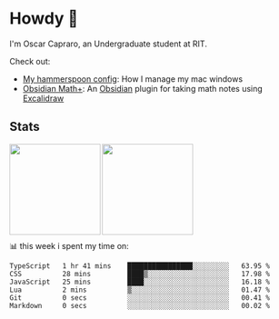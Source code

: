 # Howdy :wave:
I'm Oscar Capraro, an Undergraduate student at RIT.


Check out:
- [My hammerspoon config](https://github.com/ocapraro/.hammerspoon): How I manage my mac windows
- [Obsidian Math+](https://github.com/ocapraro/obsidian-math-plus): An [Obsidian](https://obsidian.md/) plugin for taking math notes using [Excalidraw](https://github.com/excalidraw/excalidraw)

## Stats

<div width="100%"><a href="https://github.com/anuraghazra/github-readme-stats">
<img align="left" height="160em" src="https://github-readme-stats.vercel.app/api?username=ocapraro&show_icons=true&theme=dark&count_private=true" />
<img align="left" height="160em" src="https://github-readme-stats.vercel.app/api/top-langs/?username=ocapraro&theme=dark&layout=compact&count_private=true" />
</a></div>

<br><br><br><br><br><br><br><br><br><br>
📊 this week i spent my time on:
<!--START_SECTION:waka-->

```text
TypeScript   1 hr 41 mins    ████████████████░░░░░░░░░   63.95 %
CSS          28 mins         ████▒░░░░░░░░░░░░░░░░░░░░   17.98 %
JavaScript   25 mins         ████░░░░░░░░░░░░░░░░░░░░░   16.18 %
Lua          2 mins          ▒░░░░░░░░░░░░░░░░░░░░░░░░   01.47 %
Git          0 secs          ░░░░░░░░░░░░░░░░░░░░░░░░░   00.41 %
Markdown     0 secs          ░░░░░░░░░░░░░░░░░░░░░░░░░   00.02 %
```

<!--END_SECTION:waka-->

